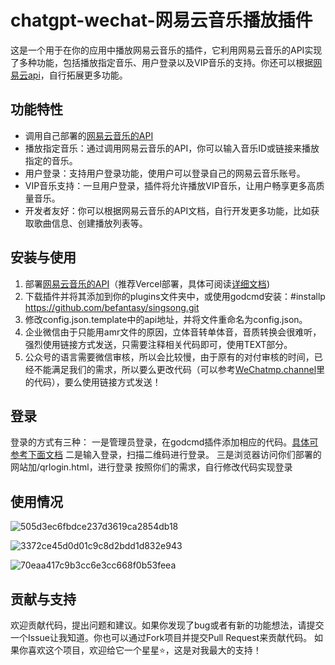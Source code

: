 # chatgpt-wechat-网易云音乐播放插件

这是一个用于在你的应用中播放网易云音乐的插件，它利用网易云音乐的API实现了多种功能，包括播放指定音乐、用户登录以及VIP音乐的支持。你还可以根据[网易云api](https://neteasecloudmusicapi.vercel.app/#/)，自行拓展更多功能。

## 功能特性
- 调用自己部署的[网易云音乐的API](https://github.com/Binaryify/NeteaseCloudMusicApi)
- 播放指定音乐：通过调用网易云音乐的API，你可以输入音乐ID或链接来播放指定的音乐。
- 用户登录：支持用户登录功能，使用户可以登录自己的网易云音乐账号。
- VIP音乐支持：一旦用户登录，插件将允许播放VIP音乐，让用户畅享更多高质量音乐。
- 开发者友好：你可以根据网易云音乐的API文档，自行开发更多功能，比如获取歌曲信息、创建播放列表等。

## 安装与使用

1. 部署[网易云音乐的API](https://github.com/Binaryify/NeteaseCloudMusicApi)（推荐Vercel部署，具体可阅读[详细文档](https://github.com/Binaryify/NeteaseCloudMusicApi))
2. 下载插件并将其添加到你的plugins文件夹中，或使用godcmd安装：#installp https://github.com/befantasy/singsong.git
3. 修改config.json.template中的api地址，并将文件重命名为config.json。
3. 企业微信由于只能用amr文件的原因，立体音转单体音，音质转换会很难听，强烈使用链接方式发送，只需要注释相关代码即可，使用TEXT部分。
4. 公众号的语言需要微信审核，所以会比较慢，由于原有的对付审核的时间，已经不能满足我们的需求，所以要么更改代码（可以参考[WeChatmp.channel](https://github.com/Yanyutin753/chatgpt-wechat-singSong/blob/main/wechatmp_channel.py)里的代码），要么使用链接方式发送！
   

## 登录
登录的方式有三种：
一是管理员登录，在godcmd插件添加相应的代码。[具体可参考下面文档](https://github.com/Yanyutin753/chatgpt-wechat-singSong/blob/main/godcmd.py.temp)
二是输入登录，扫描二维码进行登录。
三是浏览器访问你们部署的网站加/qrlogin.html，进行登录
按照你们的需求，自行修改代码实现登录

## 使用情况

![505d3ec6fbdce237d3619ca2854db18](https://github.com/Yanyutin753/chatgpt-wechat-singSong/assets/132346501/27017915-1d7c-4413-a8fe-b04cc2c3b652)

![3372ce45d0d01c9c8d2bdd1d832e943](https://github.com/Yanyutin753/chatgpt-wechat-singSong/assets/132346501/794c3699-5e8d-45f9-96df-5f01bfcf45a0)

![70eaa417c9b3cc6e3cc668f0b53feea](https://github.com/Yanyutin753/chatgpt-wechat-singSong/assets/132346501/29000ddf-db40-4948-aef6-85ff0129ba09)


## 贡献与支持
欢迎贡献代码，提出问题和建议。如果你发现了bug或者有新的功能想法，请提交一个Issue让我知道。你也可以通过Fork项目并提交Pull Request来贡献代码。
如果你喜欢这个项目，欢迎给它一个星星⭐，这是对我最大的支持！
